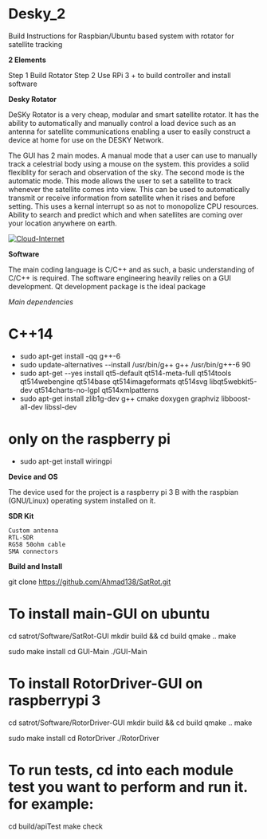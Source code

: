 # Desky_2
Build Instructions for Raspbian/Ubuntu based system with rotator for satellite tracking  

**2 Elements** 

Step 1 Build Rotator 
Step 2 Use RPi 3 + to build controller and install software


**Desky Rotator** 

DeSKy Rotator is a very cheap, modular and smart satellite rotator. It has the ability to automatically and manually control a load device such as an antenna for satellite communications enabling a user to easily construct a device at home for use on the DESKY Network. 

The GUI has 2 main modes. A manual mode that a user can use to manually track a celestrial body using a mouse on the system. this provides a solid flexiblity for serach and observation of the sky. The second mode is the automatic mode. This mode allows the user to set a satellite to track whenever the satellite comes into view. This can be used to automatically transmit or receive information from satellite when it rises and before setting. This uses a kernal interrupt so as not to monopolize CPU resources. Ability to search and predict which and when satellites are coming over your location anywhere on earth.


<a href="https://ibb.co/f9p7LhL"><img src="https://i.ibb.co/PMh8070/Cloud-Internet.png" alt="Cloud-Internet" border="0"></a> 


**Software** 

The main coding language is C/C++ and as such, a basic understanding of C/C++ is required. The software engineering heavily relies on a GUI development. Qt development package is the ideal package 

*Main dependencies* 

# C++14

- sudo apt-get install -qq g++-6
- sudo update-alternatives --install /usr/bin/g++ g++ /usr/bin/g++-6 90
- sudo apt-get --yes install qt5-default qt514-meta-full qt514tools qt514webengine qt514base qt514imageformats qt514svg libqt5webkit5-dev qt514charts-no-lgpl qt514xmlpatterns
- sudo apt-get install zlib1g-dev g++ cmake doxygen graphviz libboost-all-dev libssl-dev
# only on the raspberry pi
- sudo apt-get install wiringpi


**Device and OS** 

The device used for the project is a raspberry pi 3 B with the raspbian (GNU/Linux) operating system installed on it. 

**SDR Kit** 


    Custom antenna
    RTL-SDR
    RG58 50ohm cable
    SMA connectors

**Build and Install** 

git clone https://github.com/Ahmad138/SatRot.git

# To install main-GUI on ubuntu
cd satrot/Software/SatRot-GUI
mkdir build && cd build
qmake ..
make

sudo make install
cd GUI-Main
./GUI-Main

# To install RotorDriver-GUI on raspberrypi 3
cd satrot/Software/RotorDriver-GUI
mkdir build && cd build
qmake ..
make

sudo make install
cd RotorDriver
./RotorDriver

# To run tests, cd into each module test you want to perform and run it. for example:
cd build/apiTest
make check
